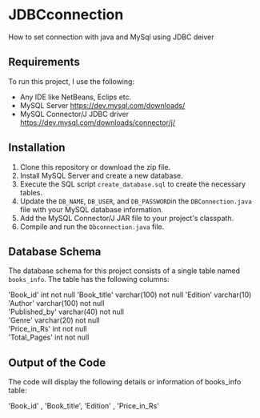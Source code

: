 # JDBCconnection
How to set connection with java and MySql using JDBC deiver 

## Requirements

To run this project, I use the following:

- Any IDE like NetBeans, Eclips etc.
- MySQL Server https://dev.mysql.com/downloads/
- MySQL Connector/J JDBC driver https://dev.mysql.com/downloads/connector/j/

## Installation

1. Clone this repository or download the zip file.
2. Install MySQL Server and create a new database.
3. Execute the SQL script `create_database.sql` to create the necessary tables.
4. Update the `DB_NAME`, `DB_USER`, and `DB_PASSWORD`in the `DBConnection.java` file with your MySQL database information.
5. Add the MySQL Connector/J JAR file to your project's classpath.
6. Compile and run the `Dbconnection.java` file.


## Database Schema

The database schema for this project consists of a single table named `books_info`. The table has the following columns:

'Book_id' int not null
'Book_title'  varchar(100) not null
'Edition' varchar(10)  
'Author'  varchar(100) not null     
'Published_by'  varchar(40)  not null     
'Genre'  varchar(20)  not null  
'Price_in_Rs'  int   not null  
'Total_Pages'  int   not null  

##  Output of the Code

The code will display the following details or information of books_info table:

'Book_id' , 'Book_title', 'Edition' , 'Price_in_Rs'
